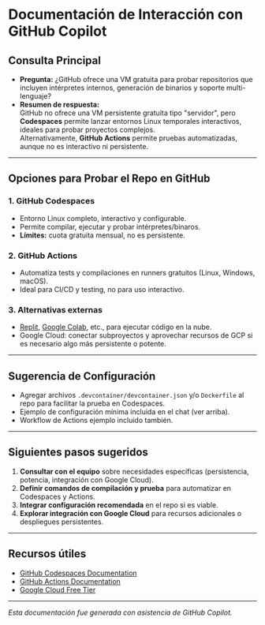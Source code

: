 # Documentación de Interacción con GitHub Copilot

## Consulta Principal
- **Pregunta:** ¿GitHub ofrece una VM gratuita para probar repositorios que incluyen intérpretes internos, generación de binarios y soporte multi-lenguaje?
- **Resumen de respuesta:**  
  GitHub no ofrece una VM persistente gratuita tipo "servidor", pero **Codespaces** permite lanzar entornos Linux temporales interactivos, ideales para probar proyectos complejos.  
  Alternativamente, **GitHub Actions** permite pruebas automatizadas, aunque no es interactivo ni persistente.

---

## Opciones para Probar el Repo en GitHub

### 1. **GitHub Codespaces**
- Entorno Linux completo, interactivo y configurable.
- Permite compilar, ejecutar y probar intérpretes/binaros.
- **Límites:** cuota gratuita mensual, no es persistente.

### 2. **GitHub Actions**
- Automatiza tests y compilaciones en runners gratuitos (Linux, Windows, macOS).
- Ideal para CI/CD y testing, no para uso interactivo.

### 3. **Alternativas externas**
- [Replit](https://replit.com/), [Google Colab](https://colab.research.google.com/), etc., para ejecutar código en la nube.
- Google Cloud: conectar subproyectos y aprovechar recursos de GCP si es necesario algo más persistente o potente.

---

## Sugerencia de Configuración

- Agregar archivos `.devcontainer/devcontainer.json` y/o `Dockerfile` al repo para facilitar la prueba en Codespaces.
- Ejemplo de configuración mínima incluida en el chat (ver arriba).
- Workflow de Actions ejemplo incluido también.

---

## Siguientes pasos sugeridos

1. **Consultar con el equipo** sobre necesidades específicas (persistencia, potencia, integración con Google Cloud).
2. **Definir comandos de compilación y prueba** para automatizar en Codespaces y Actions.
3. **Integrar configuración recomendada** en el repo si es viable.
4. **Explorar integración con Google Cloud** para recursos adicionales o despliegues persistentes.

---

## Recursos útiles

- [GitHub Codespaces Documentation](https://docs.github.com/en/codespaces)
- [GitHub Actions Documentation](https://docs.github.com/en/actions)
- [Google Cloud Free Tier](https://cloud.google.com/free)

---

*Esta documentación fue generada con asistencia de GitHub Copilot.*